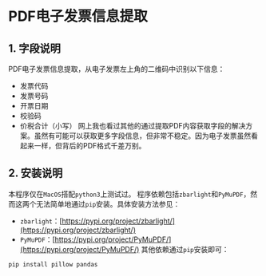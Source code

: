 # PDF电子发票信息提取
## 1. 字段说明
PDF电子发票信息提取，从电子发票左上角的二维码中识别以下信息：  
 - 发票代码
 - 发票号码
 - 开票日期
 - 校验码
 - 价税合计（小写）
网上我也看过其他的通过提取PDF内容获取字段的解决方案。虽然有可能可以获取更多字段信息，但非常不稳定。因为电子发票虽然看起来一样，但背后的PDF格式千差万别。
## 2. 安装说明
本程序仅在`MacOS`搭配`python3`上测试过。
程序依赖包括`zbarlight`和`PyMuPDF`，然而这两个无法简单地通过`pip`安装。具体安装方法参见：
 - `zbarlight`：[https://pypi.org/project/zbarlight/](https://pypi.org/project/zbarlight/)
 - `PyMuPDF`：[https://pypi.org/project/PyMuPDF/](https://pypi.org/project/PyMuPDF/)
其他依赖通过`pip`安装即可：
```
pip install pillow pandas
```